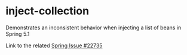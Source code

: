 # inject-collection
Demonstrates an inconsistent behavior when injecting a list of beans in Spring 5.1

Link to the related [Spring Issue #22735](https://github.com/spring-projects/spring-framework/issues/22735)
